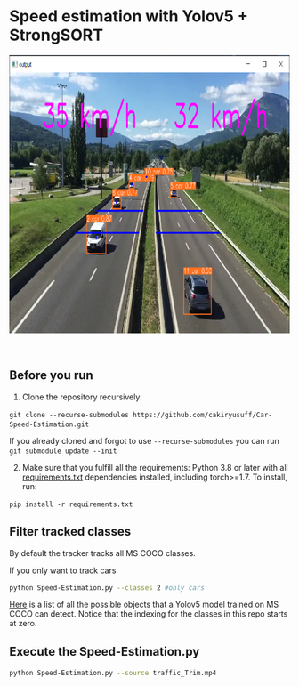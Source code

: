 # Speed estimation with Yolov5 + StrongSORT





<div align="center">
<p>
<img src="trackers/strong_sort/results/speed.PNG" width = 700 height = 500/> 
</p>
<br>
</div>

## Before you run

1. Clone the repository recursively:

`git clone --recurse-submodules https://github.com/cakiryusuff/Car-Speed-Estimation.git`

If you already cloned and forgot to use `--recurse-submodules` you can run `git submodule update --init`

2. Make sure that you fulfill all the requirements: Python 3.8 or later with all [requirements.txt](https://github.com/mikel-brostrom/Yolov5_DeepSort_Pytorch/blob/master/requirements.txt) dependencies installed, including torch>=1.7. To install, run:

`pip install -r requirements.txt`

## Filter tracked classes

By default the tracker tracks all MS COCO classes.

If you only want to track cars

```bash
python Speed-Estimation.py --classes 2 #only cars
```

[Here](https://tech.amikelive.com/node-718/what-object-categories-labels-are-in-coco-dataset/) is a list of all the possible objects that a Yolov5 model trained on MS COCO can detect. Notice that the indexing for the classes in this repo starts at zero.


## Execute the Speed-Estimation.py

```bash
python Speed-Estimation.py --source traffic_Trim.mp4
```
